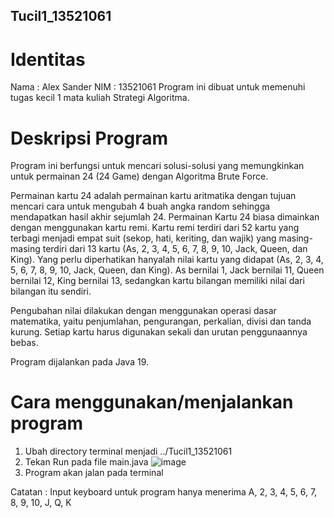 ## Tucil1_13521061

# Identitas
Nama : Alex Sander
NIM : 13521061
Program ini dibuat untuk memenuhi tugas kecil 1 mata kuliah Strategi Algoritma.

# Deskripsi Program

Program ini berfungsi untuk mencari solusi-solusi yang memungkinkan untuk permainan 24 (24 Game) dengan Algoritma Brute Force.

Permainan kartu 24 adalah permainan kartu aritmatika dengan tujuan mencari cara untuk mengubah 4 buah angka random sehingga mendapatkan hasil akhir sejumlah 24.
Permainan Kartu 24 biasa dimainkan dengan menggunakan kartu remi. Kartu remi terdiri dari 52 kartu yang terbagi menjadi empat suit (sekop, hati, keriting, dan wajik) yang masing-masing terdiri dari 13 kartu (As, 2, 3, 4, 5, 6, 7, 8, 9, 10, Jack, Queen, dan King). Yang perlu diperhatikan hanyalah nilai kartu yang didapat (As, 2, 3, 4, 5, 6, 7, 8, 9, 10, Jack, Queen, dan King). As bernilai 1, Jack bernilai 11, Queen bernilai 12, King bernilai 13, sedangkan kartu bilangan memiliki nilai dari bilangan itu sendiri.

Pengubahan nilai dilakukan dengan menggunakan operasi dasar matematika, yaitu penjumlahan, pengurangan, perkalian, divisi dan tanda kurung. Setiap kartu harus digunakan sekali dan urutan penggunaannya bebas.

Program dijalankan pada Java 19.

# Cara menggunakan/menjalankan program

1. Ubah directory terminal menjadi ../Tucil1_13521061
2. Tekan Run pada file main.java
![image](https://user-images.githubusercontent.com/46923948/213658595-cf1d7ee6-a979-456f-9f62-b44d0d300041.png)
3. Program akan jalan pada terminal

Catatan : Input keyboard untuk program hanya menerima A, 2, 3, 4, 5, 6, 7, 8, 9, 10, J, Q, K


